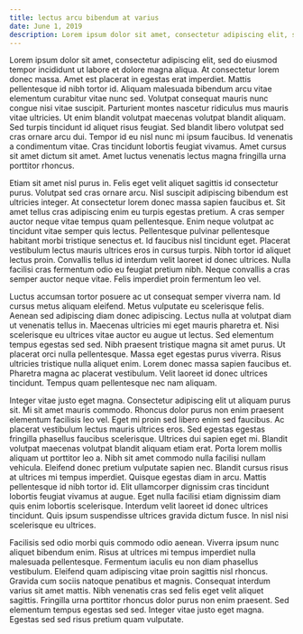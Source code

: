 ```yaml
---
title: lectus arcu bibendum at varius
date: June 1, 2019
description: Lorem ipsum dolor sit amet, consectetur adipiscing elit, sed do eiusmod tempor incididunt ut labore et dolore magna aliqua. At consectetur lorem donec massa. Amet est placerat in egestas erat imperdiet. Mattis pellentesque id nibh tortor id. Aliquam ...
---
```

Lorem ipsum dolor sit amet, consectetur adipiscing elit, sed do eiusmod tempor incididunt ut labore et dolore magna aliqua. At consectetur lorem donec massa. Amet est placerat in egestas erat imperdiet. Mattis pellentesque id nibh tortor id. Aliquam malesuada bibendum arcu vitae elementum curabitur vitae nunc sed. Volutpat consequat mauris nunc congue nisi vitae suscipit. Parturient montes nascetur ridiculus mus mauris vitae ultricies. Ut enim blandit volutpat maecenas volutpat blandit aliquam. Sed turpis tincidunt id aliquet risus feugiat. Sed blandit libero volutpat sed cras ornare arcu dui. Tempor id eu nisl nunc mi ipsum faucibus. Id venenatis a condimentum vitae. Cras tincidunt lobortis feugiat vivamus. Amet cursus sit amet dictum sit amet. Amet luctus venenatis lectus magna fringilla urna porttitor rhoncus.

Etiam sit amet nisl purus in. Felis eget velit aliquet sagittis id consectetur purus. Volutpat sed cras ornare arcu. Nisl suscipit adipiscing bibendum est ultricies integer. At consectetur lorem donec massa sapien faucibus et. Sit amet tellus cras adipiscing enim eu turpis egestas pretium. A cras semper auctor neque vitae tempus quam pellentesque. Enim neque volutpat ac tincidunt vitae semper quis lectus. Pellentesque pulvinar pellentesque habitant morbi tristique senectus et. Id faucibus nisl tincidunt eget. Placerat vestibulum lectus mauris ultrices eros in cursus turpis. Nibh tortor id aliquet lectus proin. Convallis tellus id interdum velit laoreet id donec ultrices. Nulla facilisi cras fermentum odio eu feugiat pretium nibh. Neque convallis a cras semper auctor neque vitae. Felis imperdiet proin fermentum leo vel.

Luctus accumsan tortor posuere ac ut consequat semper viverra nam. Id cursus metus aliquam eleifend. Metus vulputate eu scelerisque felis. Aenean sed adipiscing diam donec adipiscing. Lectus nulla at volutpat diam ut venenatis tellus in. Maecenas ultricies mi eget mauris pharetra et. Nisi scelerisque eu ultrices vitae auctor eu augue ut lectus. Sed elementum tempus egestas sed sed. Nibh praesent tristique magna sit amet purus. Ut placerat orci nulla pellentesque. Massa eget egestas purus viverra. Risus ultricies tristique nulla aliquet enim. Lorem donec massa sapien faucibus et. Pharetra magna ac placerat vestibulum. Velit laoreet id donec ultrices tincidunt. Tempus quam pellentesque nec nam aliquam.

Integer vitae justo eget magna. Consectetur adipiscing elit ut aliquam purus sit. Mi sit amet mauris commodo. Rhoncus dolor purus non enim praesent elementum facilisis leo vel. Eget mi proin sed libero enim sed faucibus. Ac placerat vestibulum lectus mauris ultrices eros. Sed egestas egestas fringilla phasellus faucibus scelerisque. Ultrices dui sapien eget mi. Blandit volutpat maecenas volutpat blandit aliquam etiam erat. Porta lorem mollis aliquam ut porttitor leo a. Nibh sit amet commodo nulla facilisi nullam vehicula. Eleifend donec pretium vulputate sapien nec. Blandit cursus risus at ultrices mi tempus imperdiet. Quisque egestas diam in arcu. Mattis pellentesque id nibh tortor id. Elit ullamcorper dignissim cras tincidunt lobortis feugiat vivamus at augue. Eget nulla facilisi etiam dignissim diam quis enim lobortis scelerisque. Interdum velit laoreet id donec ultrices tincidunt. Quis ipsum suspendisse ultrices gravida dictum fusce. In nisl nisi scelerisque eu ultrices.

Facilisis sed odio morbi quis commodo odio aenean. Viverra ipsum nunc aliquet bibendum enim. Risus at ultrices mi tempus imperdiet nulla malesuada pellentesque. Fermentum iaculis eu non diam phasellus vestibulum. Eleifend quam adipiscing vitae proin sagittis nisl rhoncus. Gravida cum sociis natoque penatibus et magnis. Consequat interdum varius sit amet mattis. Nibh venenatis cras sed felis eget velit aliquet sagittis. Fringilla urna porttitor rhoncus dolor purus non enim praesent. Sed elementum tempus egestas sed sed. Integer vitae justo eget magna. Egestas sed sed risus pretium quam vulputate.